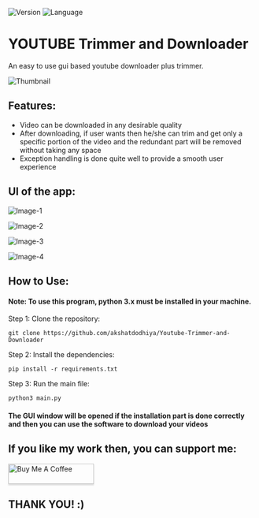 ![Version](https://img.shields.io/badge/Version-1.0-success)    ![Language](https://img.shields.io/badge/Language-Python-blue?style=plastic&logo=python)

# YOUTUBE Trimmer and Downloader
An easy to use gui based youtube downloader plus trimmer.

![Thumbnail](https://github.com/akshatdodhiya/Youtube-Trimmer-and-Downloader/blob/main/UI/thumbnail.jpg)

## Features:
* Video can be downloaded in any desirable quality
* After downloading, if user wants then he/she can trim and get only a specific portion of the video and the redundant part will be removed without taking any space
* Exception handling is done quite well to provide a smooth user experience

## UI of the app:
![Image-1](https://github.com/akshatdodhiya/Youtube-Trimmer-and-Downloader/blob/main/UI/Youtube%20Trimmer%20and%20Downloader.png)  


![Image-2](https://github.com/akshatdodhiya/Youtube-Trimmer-and-Downloader/blob/main/UI/Youtube%20Trimmer%20and%20Downloader(1).png)  


![Image-3](https://github.com/akshatdodhiya/Youtube-Trimmer-and-Downloader/blob/main/UI/Youtube%20Trimmer%20and%20Downloader(2).png)  


![Image-4](https://github.com/akshatdodhiya/Youtube-Trimmer-and-Downloader/blob/main/UI/Youtube%20Trimmer%20and%20Downloader(3).png)  


## How to Use:
#### Note: To use this program, python 3.x must be installed in your machine.

Step 1: Clone the repository:

```git clone https://github.com/akshatdodhiya/Youtube-Trimmer-and-Downloader```

Step 2: Install the dependencies:

```pip install -r requirements.txt```

Step 3: Run the main file:

```python3 main.py```


#### The GUI window will be opened if the installation part is done correctly and then you can use the software to download your videos


## If you like my work then, you can support me:


<a href="https://www.buymeacoffee.com/akshatdodhiya" target="_blank"><img src="https://www.buymeacoffee.com/assets/img/custom_images/orange_img.png" alt="Buy Me A Coffee" style="height: 41px !important;width: 174px !important;box-shadow: 0px 3px 2px 0px rgba(190, 190, 190, 0.5) !important;-webkit-box-shadow: 0px 3px 2px 0px rgba(190, 190, 190, 0.5) !important;" ></a>

## THANK YOU! :)
